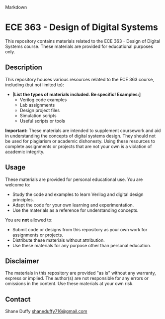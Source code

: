 Markdown

# ECE 363 - Design of Digital Systems

This repository contains materials related to the ECE 363 - Design of Digital Systems course.  These materials are provided for educational purposes only.

## Description

This repository houses various resources related to the ECE 363 course, including (but not limited to):

* **[List the types of materials included. Be specific! Examples:]**
    * Verilog code examples
    * Lab assignments
    * Design project files
    * Simulation scripts
    * Useful scripts or tools

**Important:** These materials are intended to supplement coursework and aid in understanding the concepts of digital systems design. They should not be used for plagiarism or academic dishonesty.  Using these resources to complete assignments or projects that are not your own is a violation of academic integrity.

## Usage

These materials are provided for personal educational use.  You are welcome to:

* Study the code and examples to learn Verilog and digital design principles.
* Adapt the code for your own learning and experimentation.
* Use the materials as a reference for understanding concepts.

You are **not** allowed to:

* Submit code or designs from this repository as your own work for assignments or projects.
* Distribute these materials without attribution.
* Use these materials for any purpose other than personal education.

## Disclaimer

The materials in this repository are provided "as is" without any warranty, express or implied.  The author(s) are not responsible for any errors or omissions in the content.  Use these materials at your own risk.

## Contact

Shane Duffy
shaneduffy716@gmail.com
